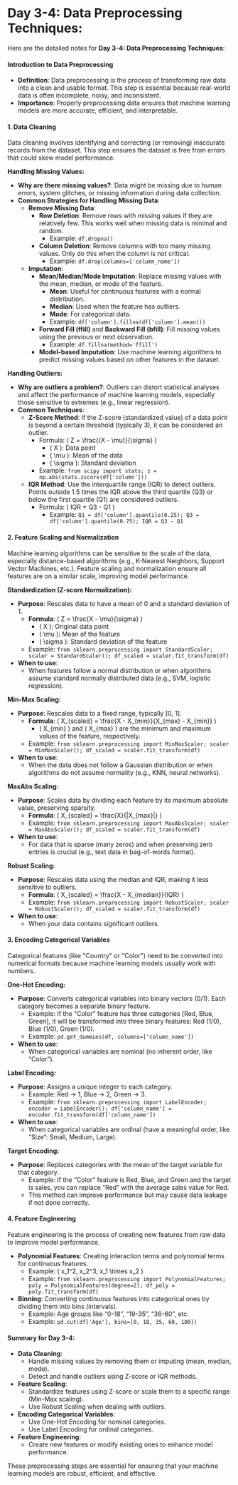 # Day 3-4: Data Preprocessing Techniques:

Here are the detailed notes for **Day 3-4: Data Preprocessing Techniques**:

#### **Introduction to Data Preprocessing**

* **Definition**: Data preprocessing is the process of transforming raw data into a clean and usable format. This step is essential because real-world data is often incomplete, noisy, and inconsistent.
* **Importance**: Properly preprocessing data ensures that machine learning models are more accurate, efficient, and interpretable.

#### **1. Data Cleaning**

Data cleaning involves identifying and correcting (or removing) inaccurate records from the dataset. This step ensures the dataset is free from errors that could skew model performance.

**Handling Missing Values:**

* **Why are there missing values?**: Data might be missing due to human errors, system glitches, or missing information during data collection.
* **Common Strategies for Handling Missing Data**:
  * **Remove Missing Data**:
    * **Row Deletion**: Remove rows with missing values if they are relatively few. This works well when missing data is minimal and random.
      * Example: `df.dropna()`
    * **Column Deletion**: Remove columns with too many missing values. Only do this when the column is not critical.
      * Example: `df.drop(columns=['column_name'])`
  * **Imputation**:
    * **Mean/Median/Mode Imputation**: Replace missing values with the mean, median, or mode of the feature.
      * **Mean**: Useful for continuous features with a normal distribution.
      * **Median**: Used when the feature has outliers.
      * **Mode**: For categorical data.
      * Example: `df['column'].fillna(df['column'].mean())`
    * **Forward Fill (ffill)** and **Backward Fill (bfill)**: Fill missing values using the previous or next observation.
      * Example: `df.fillna(method='ffill')`
    * **Model-based Imputation**: Use machine learning algorithms to predict missing values based on other features in the dataset.

**Handling Outliers:**

* **Why are outliers a problem?**: Outliers can distort statistical analyses and affect the performance of machine learning models, especially those sensitive to extremes (e.g., linear regression).
* **Common Techniques**:
  * **Z-Score Method**: If the Z-score (standardized value) of a data point is beyond a certain threshold (typically 3), it can be considered an outlier.
    * Formula: ( Z = \frac{(X - \mu)}{\sigma} )
      * ( X ): Data point
      * ( \mu ): Mean of the data
      * ( \sigma ): Standard deviation
    * Example: `from scipy import stats; z = np.abs(stats.zscore(df['column']))`
  * **IQR Method**: Use the interquartile range (IQR) to detect outliers. Points outside 1.5 times the IQR above the third quartile (Q3) or below the first quartile (Q1) are considered outliers.
    * Formula: ( IQR = Q3 - Q1 )
      * Example: `Q1 = df['column'].quantile(0.25); Q3 = df['column'].quantile(0.75); IQR = Q3 - Q1`

#### **2. Feature Scaling and Normalization**

Machine learning algorithms can be sensitive to the scale of the data, especially distance-based algorithms (e.g., K-Nearest Neighbors, Support Vector Machines, etc.). Feature scaling and normalization ensure all features are on a similar scale, improving model performance.

**Standardization (Z-score Normalization):**

* **Purpose**: Rescales data to have a mean of 0 and a standard deviation of 1.
  * **Formula**: ( Z = \frac{X - \mu}{\sigma} )
    * ( X ): Original data point
    * ( \mu ): Mean of the feature
    * ( \sigma ): Standard deviation of the feature
  * Example: `from sklearn.preprocessing import StandardScaler; scaler = StandardScaler(); df_scaled = scaler.fit_transform(df)`
* **When to use**:
  * When features follow a normal distribution or when algorithms assume standard normally distributed data (e.g., SVM, logistic regression).

**Min-Max Scaling:**

* **Purpose**: Rescales data to a fixed range, typically \[0, 1].
  * **Formula**: ( X\_{scaled} = \frac{X - X\_{min\}}{X\_{max} - X\_{min\}} )
    * ( X\_{min} ) and ( X\_{max} ) are the minimum and maximum values of the feature, respectively.
  * Example: `from sklearn.preprocessing import MinMaxScaler; scaler = MinMaxScaler(); df_scaled = scaler.fit_transform(df)`
* **When to use**:
  * When the data does not follow a Gaussian distribution or when algorithms do not assume normality (e.g., KNN, neural networks).

**MaxAbs Scaling:**

* **Purpose**: Scales data by dividing each feature by its maximum absolute value, preserving sparsity.
  * **Formula**: ( X\_{scaled} = \frac{X}{|X\_{max}|} )
  * Example: `from sklearn.preprocessing import MaxAbsScaler; scaler = MaxAbsScaler(); df_scaled = scaler.fit_transform(df)`
* **When to use**:
  * For data that is sparse (many zeros) and when preserving zero entries is crucial (e.g., text data in bag-of-words format).

**Robust Scaling:**

* **Purpose**: Rescales data using the median and IQR, making it less sensitive to outliers.
  * **Formula**: ( X\_{scaled} = \frac{X - X\_{median\}}{IQR} )
  * Example: `from sklearn.preprocessing import RobustScaler; scaler = RobustScaler(); df_scaled = scaler.fit_transform(df)`
* **When to use**:
  * When your data contains significant outliers.

#### **3. Encoding Categorical Variables**

Categorical features (like "Country" or "Color") need to be converted into numerical formats because machine learning models usually work with numbers.

**One-Hot Encoding:**

* **Purpose**: Converts categorical variables into binary vectors (0/1). Each category becomes a separate binary feature.
  * Example: If the "Color" feature has three categories \[Red, Blue, Green], it will be transformed into three binary features: Red (1/0), Blue (1/0), Green (1/0).
  * Example: `pd.get_dummies(df, columns=['column_name'])`
* **When to use**:
  * When categorical variables are nominal (no inherent order, like “Color”).

**Label Encoding:**

* **Purpose**: Assigns a unique integer to each category.
  * Example: Red -> 1, Blue -> 2, Green -> 3.
  * Example: `from sklearn.preprocessing import LabelEncoder; encoder = LabelEncoder(); df['column_name'] = encoder.fit_transform(df['column_name'])`
* **When to use**:
  * When categorical variables are ordinal (have a meaningful order, like “Size”: Small, Medium, Large).

**Target Encoding:**

* **Purpose**: Replaces categories with the mean of the target variable for that category.
  * Example: If the “Color” feature is Red, Blue, and Green and the target is sales, you can replace “Red” with the average sales value for Red.
  * This method can improve performance but may cause data leakage if not done correctly.

#### **4. Feature Engineering**

Feature engineering is the process of creating new features from raw data to improve model performance.

* **Polynomial Features**: Creating interaction terms and polynomial terms for continuous features.
  * Example: ( x\_1^2, x\_2^3, x\_1 \times x\_2 )
  * Example: `from sklearn.preprocessing import PolynomialFeatures; poly = PolynomialFeatures(degree=2); df_poly = poly.fit_transform(df)`
* **Binning**: Converting continuous features into categorical ones by dividing them into bins (intervals).
  * Example: Age groups like “0-18”, “19-35”, “36-60”, etc.
  * Example: `pd.cut(df['Age'], bins=[0, 18, 35, 60, 100])`

#### Summary for Day 3-4:

* **Data Cleaning**:
  * Handle missing values by removing them or imputing (mean, median, mode).
  * Detect and handle outliers using Z-score or IQR methods.
* **Feature Scaling**:
  * Standardize features using Z-score or scale them to a specific range (Min-Max scaling).
  * Use Robust Scaling when dealing with outliers.
* **Encoding Categorical Variables**:
  * Use One-Hot Encoding for nominal categories.
  * Use Label Encoding for ordinal categories.
* **Feature Engineering**:
  * Create new features or modify existing ones to enhance model performance.

These preprocessing steps are essential for ensuring that your machine learning models are robust, efficient, and effective.
